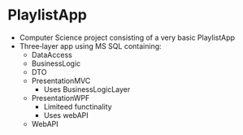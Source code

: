 # PlaylistApp

- Computer Science project consisting of a very basic PlaylistApp
- Three‐layer app using MS SQL containing:
  - DataAccess
  - BusinessLogic
  - DTO
  - PresentationMVC
    - Uses BusinessLogicLayer   
  - PresentationWPF
    - Limiteed functinality
    - Uses webAPI
  - WebAPI
 
  
